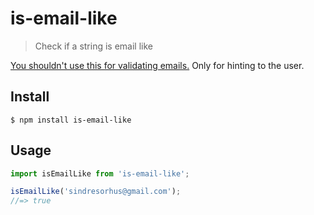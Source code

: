 # is-email-like

> Check if a string is email like

[You shouldn't use this for validating emails.](http://davidcel.is/blog/2012/09/06/stop-validating-email-addresses-with-regex/) Only for hinting to the user.

## Install

```
$ npm install is-email-like
```

## Usage

```js
import isEmailLike from 'is-email-like';

isEmailLike('sindresorhus@gmail.com');
//=> true
```
